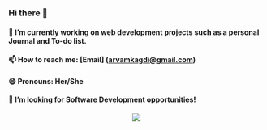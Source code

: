 ### Hi there 👋
#### 🔭 I’m currently working on web development projects such as a personal Journal and To-do list.
#### 📫 How to reach me: [Email] (arvamkagdi@gmail.com) 
#### 😄 Pronouns: Her/She
#### 👯 I’m looking for Software Development opportunities!

<p align="center">
  <img src="https://media.giphy.com/media/RbDKaczqWovIugyJmW/giphy.gif">
</p>

